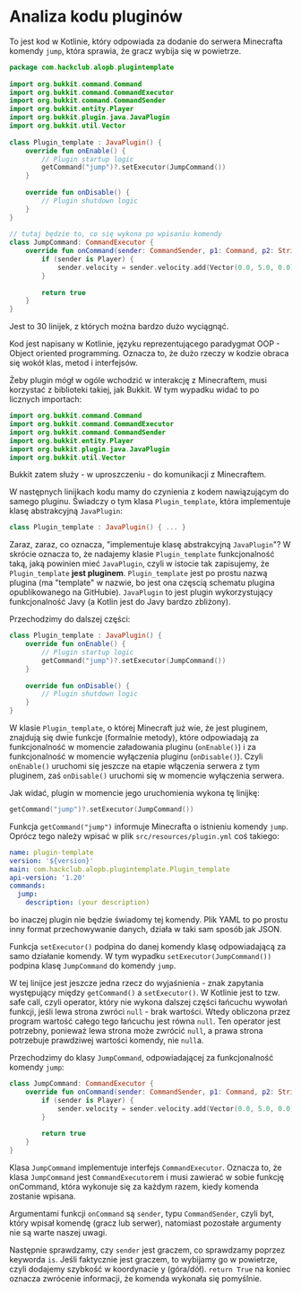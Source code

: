 # Analiza kodu pluginów

To jest kod w Kotlinie, który odpowiada za dodanie do serwera Minecrafta komendy `jump`, która sprawia, że gracz wybija się w powietrze.

```kotlin
package com.hackclub.alopb.plugintemplate  
  
import org.bukkit.command.Command  
import org.bukkit.command.CommandExecutor  
import org.bukkit.command.CommandSender  
import org.bukkit.entity.Player  
import org.bukkit.plugin.java.JavaPlugin  
import org.bukkit.util.Vector  
  
class Plugin_template : JavaPlugin() {  
    override fun onEnable() {  
        // Plugin startup logic  
        getCommand("jump")?.setExecutor(JumpCommand())  
    }  
  
    override fun onDisable() {  
        // Plugin shutdown logic  
    }  
}  
  
// tutaj będzie to, co się wykona po wpisaniu komendy  
class JumpCommand: CommandExecutor {  
    override fun onCommand(sender: CommandSender, p1: Command, p2: String, p3: Array<out String>?): Boolean {  
        if (sender is Player) {  
            sender.velocity = sender.velocity.add(Vector(0.0, 5.0, 0.0))  
        }  
  
		return true  
    }  
}
```

Jest to 30 linijek, z których można bardzo dużo wyciągnąć.

Kod jest napisany w Kotlinie, języku reprezentującego paradygmat OOP - Object oriented programming. Oznacza to, że dużo rzeczy w kodzie obraca się wokół klas, metod i interfejsów.

Żeby plugin mógł w ogóle wchodzić w interakcję z Minecraftem, musi korzystać z biblioteki takiej, jak Bukkit. W tym wypadku widać to po licznych importach:
```kotlin
import org.bukkit.command.Command  
import org.bukkit.command.CommandExecutor  
import org.bukkit.command.CommandSender  
import org.bukkit.entity.Player  
import org.bukkit.plugin.java.JavaPlugin  
import org.bukkit.util.Vector
```
Bukkit zatem służy - w uproszczeniu - do komunikacji z Minecraftem.

W następnych linijkach kodu mamy do czynienia z kodem nawiązującym do samego pluginu. Świadczy o tym klasa `Plugin_template`, która implementuje klasę abstrakcyjną `JavaPlugin`:
```kotlin
class Plugin_template : JavaPlugin() { ... }
```
Zaraz, zaraz, co oznacza, "implementuje klasę abstrakcyjną `JavaPlugin`"?
W skrócie oznacza to, że nadajemy klasie `Plugin_template` funkcjonalność taką, jaką powinien mieć `JavaPlugin`, czyli w istocie tak zapisujemy, że `Plugin_template` **jest pluginem**. `Plugin_template` jest po prostu nazwą plugina (ma "template" w nazwie, bo jest ona częscią schematu plugina opublikowanego na GitHubie). `JavaPlugin` to jest plugin wykorzystujący funkcjonalność Javy (a Kotlin jest do Javy bardzo zbliżony).

Przechodzimy do dalszej części:
```kotlin
class Plugin_template : JavaPlugin() {  
    override fun onEnable() {  
        // Plugin startup logic  
        getCommand("jump")?.setExecutor(JumpCommand())  
    }  
  
    override fun onDisable() {  
        // Plugin shutdown logic  
    }  
}  
```

W klasie `Plugin_template`, o której Minecraft już wie, że jest pluginem, znajdują się dwie funkcje (formalnie metody), które odpowiadają za funkcjonalność w momencie załadowania pluginu (`onEnable()`) i za funkcjonalność w momencie wyłączenia pluginu (`onDisable()`). Czyli `onEnable()` uruchomi się jeszcze na etapie włączenia serwera z tym pluginem, zaś `onDisable()` uruchomi się w momencie wyłączenia serwera.

Jak widać, plugin w momencie jego uruchomienia wykona tę linijkę:
```kotlin
getCommand("jump")?.setExecutor(JumpCommand())
```
Funkcja `getCommand("jump")` informuje Minecrafta o istnieniu komendy `jump`. Oprócz tego należy wpisać w plik `src/resources/plugin.yml` coś takiego:
```yaml
name: plugin-template  
version: '${version}'  
main: com.hackclub.alopb.plugintemplate.Plugin_template  
api-version: '1.20'  
commands:  
  jump:  
    description: (your description)
```
bo inaczej plugin nie będzie świadomy tej komendy. Plik YAML to po prostu inny format przechowywanie danych, działa w taki sam sposób jak JSON.

Funkcja `setExecutor()` podpina do danej komendy klasę odpowiadającą za samo działanie komendy. W tym wypadku `setExecutor(JumpCommand())` podpina klasę `JumpCommand` do komendy `jump`.

W tej linijce jest jeszcze jedna rzecz do wyjaśnienia - znak zapytania występujący między `getCommand()` a `setExecutor()`. W Kotlinie jest to tzw. safe call, czyli operator, który nie wykona dalszej części łańcuchu wywołań funkcji, jeśli lewa strona zwróci `null` - brak wartości. Wtedy obliczona przez program wartość całego tego łańcuchu jest równa `null`. Ten operator jest potrzebny, ponieważ lewa strona może zwrócić `null`, a prawa strona potrzebuje prawdziwej wartości komendy, nie `null`a.

Przechodzimy do klasy `JumpCommand`, odpowiadającej za funkcjonalność komendy `jump`:
```kotlin
class JumpCommand: CommandExecutor {  
    override fun onCommand(sender: CommandSender, p1: Command, p2: String, p3: Array<out String>?): Boolean {  
        if (sender is Player) {  
            sender.velocity = sender.velocity.add(Vector(0.0, 5.0, 0.0))  
        }  
  
		return true  
    }  
}
```

Klasa `JumpCommand` implementuje interfejs `CommandExecutor`. Oznacza to, że klasa `JumpCommand` jest `CommandExecutor`em i musi zawierać w sobie funkcję onCommand, która wykonuje się za każdym razem, kiedy komenda zostanie wpisana.

Argumentami funkcji `onCommand` są `sender`, typu  `CommandSender`, czyli byt, który wpisał komendę (gracz lub serwer), natomiast pozostałe argumenty nie są warte naszej uwagi.

Następnie sprawdzamy, czy `sender` jest graczem, co sprawdzamy poprzez keyworda `is`. Jeśli faktycznie jest graczem, to wybijamy go w powietrze, czyli dodajemy szybkość w koordynacie y (góra/dół). `return True` na koniec oznacza zwrócenie informacji, że komenda wykonała się pomyślnie.
